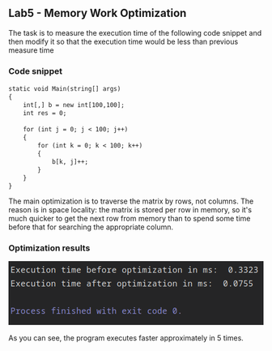 ## Lab5 - Memory Work Optimization

The task is to measure the execution time of the following code snippet and then 
modify it so that the execution time would be less than previous measure time

### Code snippet

	static void Main(string[] args)
    {
        int[,] b = new int[100,100];
        int res = 0;

        for (int j = 0; j < 100; j++)
        {
            for (int k = 0; k < 100; k++)
            {
                b[k, j]++;
            }
        }
    }  

The main optimization is to traverse the matrix by rows, not columns. The reason 
is in space locality: the matrix is stored per row in memory, so it's much quicker to get the next row 
from memory than to spend some time before that for searching the appropriate column.

### Optimization results

![](Screenshot_20201208_164004.png)

As you can see, the program executes faster approximately in 5 times.

 
       